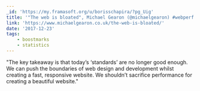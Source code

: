 ```yaml
---
_id: 'https://my.framasoft.org/u/borisschapira/?pg_Uig'
title: '"The web is bloated", Michael Gearon (@michaelgearon) #webperf'
link: 'https://www.michaelgearon.co.uk/the-web-is-bloated/'
date: '2017-12-23'
tags:
    - boostmarks
    - statistics
---
```


<div class="markdown"><p>&quot;The key takeaway is that today’s ‘standards’ are no longer good enough. We can push the boundaries of web design and development whilst creating a fast, responsive website. We shouldn’t sacrifice performance for creating a beautiful website.&quot;
</p></div>
